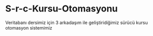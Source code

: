 # S-r-c-Kursu-Otomasyonu
Veritabanı dersimiz için 3 arkadaşım ile geliştiridiğimiz sürücü kursu otomasyon sistemimiz
